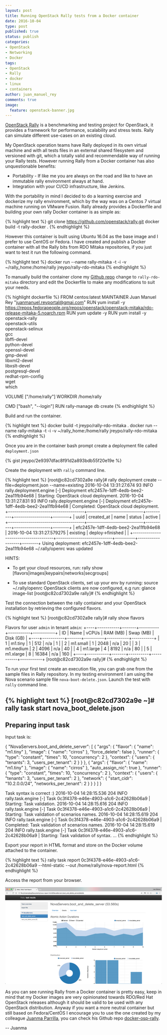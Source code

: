 ```yaml
---
layout: post
title: Running OpenStack Rally tests from a Docker container
date: 2016-10-04
type: post
published: true
status: publish
categories:
- OpenStack
- Networking
- Docker
tags:
- OpenStack
- Rally
- docker
- linux
- containers
author: juan_manuel_rey
comments: true
image:
  feature: openstack-banner.jpg
---
```


[OpenStack Rally](https://wiki.openstack.org/wiki/Rally) is a benchmarking and testing project for OpenStack, it provides a framework for performance, scalability and stress tests. Rally can simulate different use-cases on an existing cloud.

My OpenStack operation teams have Rally deployed in its own virtual machine and with all tests files in an external shared filesystem and versioned with git, which a totally valid and recommendable way of running your Rally tests. However running Rally from a Docker container has also unquestionable benefits:
- Portability - If like me you are always on the road and like to have an immutable rally environment always at hand.
- Integration with your CI/CD infrastructure, like Jenkins.

With the portability in mind I decided to do a learning exercise and dockerize my rally environment, which by the way was on a Centos 7 virtual machine running on VMware Fusion. Rally already provides a Dockerfile and building your own rally Docker container is as simple as:

{% highlight text %}
git clone https://github.com/openstack/rally.git
docker build -t rally-docker .
{% endhighlight %}

However this container is built using Ubuntu 16.04 as the base image and I prefer to use CentOS or Fedora. I have created and publish a Docker container with all the Rally bits from RDO Mitaka repositories, if you just want to test it run the following command.

{% highlight text %}
docker run --name rally-mitaka -t -i -v ~/rally_home:/home/rally jreypo/rally-rdo-mitaka
{% endhighlight %}

To manually build the container clone my [Github repo](https://github.com/jreypo/rally-docker-containers) change to `rally-rdo-mitaka` directory and edit the Dockerfile to make any modifications to suit your needs.

{% highlight dockerfile %}
FROM centos:latest
MAINTAINER Juan Manuel Rey "juanmanuel.reyportal@gmai.com"
RUN yum install -y https://repos.fedorapeople.org/repos/openstack/openstack-mitaka/rdo-release-mitaka-5.noarch.rpm
RUN yum update -y
RUN yum install -y openstack-rally \
                openstack-utils \
                openstack-selinux \
                gcc \
                libffi-devel \
                python-devel \
                openssl-devel \
                gmp-devel \
                libxml2-devel \
                libxslt-devel \
                postgresql-devel \
                redhat-rpm-config \
                wget \
                which

VOLUME ["/home/rally"]
WORKDIR /home/rally

CMD ["bash", "--login"]
RUN rally-manage db create
{% endhighlight %}

Build and run the container.

{% highlight text %}
docker build -t jreypo/rally-rdo-mitaka .
docker run --name rally-mitaka -t -i -v ~/rally_home:/home/rally jreypo/rally-rdo-mitaka
{% endhighlight %}

Once you are in the container bash prompt create a deployment file called `deployment.json`

{% gist jreypo/2e9397dfac8f91d2a893bdb55f20e19e %}

Create the deployment with `rally` command line.

{% highlight text %}
[root@c82cd7302a9e rally]# rally deployment create --file=deployment.json --name=existing
2016-10-04 13:31:27.674 93 INFO rally.deployment.engine [-] Deployment efc2457e-1dff-4edb-bee2-2ea11fb94e68 | Starting:  OpenStack cloud deployment.
2016-10-04 13:31:27.831 93 INFO rally.deployment.engine [-] Deployment efc2457e-1dff-4edb-bee2-2ea11fb94e68 | Completed: OpenStack cloud deployment.
+--------------------------------------+----------------------------+----------+------------------+--------+
| uuid                                 | created_at                 | name     | status           | active |
+--------------------------------------+----------------------------+----------+------------------+--------+
| efc2457e-1dff-4edb-bee2-2ea11fb94e68 | 2016-10-04 13:31:27.579275 | existing | deploy->finished |        |
+--------------------------------------+----------------------------+----------+------------------+--------+
Using deployment: efc2457e-1dff-4edb-bee2-2ea11fb94e68
~/.rally/openrc was updated

HINTS:
* To get your cloud resources, run:
        rally show [flavors|images|keypairs|networks|secgroups]

* To use standard OpenStack clients, set up your env by running:
        source ~/.rally/openrc
  OpenStack clients are now configured, e.g run:
        glance image-list
[root@c82cd7302a9e rally]#
{% endhighlight %}

Test the connection between the rally container and your OpenStack installation by retrieving the configured flavors.

{% highlight text %}
[root@c82cd7302a9e rally]# rally show flavors

Flavors for user `admin` in tenant `admin`:
+----+-----------+-------+----------+-----------+-----------+
| ID | Name      | vCPUs | RAM (MB) | Swap (MB) | Disk (GB) |
+----+-----------+-------+----------+-----------+-----------+
| 1  | m1.tiny   | 1     | 512      | n/a       | 1         |
| 2  | m1.small  | 1     | 2048     | n/a       | 20        |
| 3  | m1.medium | 2     | 4096     | n/a       | 40        |
| 4  | m1.large  | 4     | 8192     | n/a       | 80        |
| 5  | m1.xlarge | 8     | 16384    | n/a       | 160       |
+----+-----------+-------+----------+-----------+-----------+
[root@c82cd7302a9e rally]#
{% endhighlight %}

To run your first test create an execution file, you can grab one from the sample files in Rally repository. In my testing environment I am using the Nova scenario sample file `nova-boot-delete.json`. Launch the test with `rally` command line.

{% highlight text %}
[root@c82cd7302a9e ~]# rally task start nova_boot_delete.json
--------------------------------------------------------------------------------
 Preparing input task
--------------------------------------------------------------------------------

Input task is:

{
    "NovaServers.boot_and_delete_server": [
        {
            "args": {
                "flavor": {
                    "name": "m1.tiny"
                },
                "image": {
                    "name": "cirros"
                },
                "force_delete": false
            },
            "runner": {
                "type": "constant",
                "times": 10,
                "concurrency": 2
            },
            "context": {
                "users": {
                    "tenants": 3,
                    "users_per_tenant": 2
                }
            }
        },
        {
            "args": {
                "flavor": {
                    "name": "m1.tiny"
                },
                "image": {
                    "name": "cirros"
                },
                "auto_assign_nic": true
            },
            "runner": {
                "type": "constant",
                "times": 10,
                "concurrency": 2
            },
            "context": {
                "users": {
                    "tenants": 3,
                    "users_per_tenant": 2
                },
                "network": {
                    "start_cidr": "10.2.0.0/24",
                    "networks_per_tenant": 2
                }
            }
        }
    ]
}

Task syntax is correct :)
2016-10-04 14:28:15.536 204 INFO rally.task.engine [-] Task 0c3f4378-e46e-4903-a1c6-2c42628b06a9 | Starting:  Task validation.
2016-10-04 14:28:15.616 204 INFO rally.task.engine [-] Task 0c3f4378-e46e-4903-a1c6-2c42628b06a9 | Starting:  Task validation of scenarios names.
2016-10-04 14:28:15.619 204 INFO rally.task.engine [-] Task 0c3f4378-e46e-4903-a1c6-2c42628b06a9 | Completed: Task validation of scenarios names.
2016-10-04 14:28:15.619 204 INFO rally.task.engine [-] Task 0c3f4378-e46e-4903-a1c6-2c42628b06a9 | Starting:  Task validation of syntax.
...
{% endhighlight %}

Export your report in HTML format and store on the Docker volume attached to the container.

{% highlight text %}
rally task report 0c3f4378-e46e-4903-a1c6-2c42628b06a9 --html-static --out /home/rally/nova-report.html
{% endhighlight %}

Access the report from your browser.

[![](/images/rally_nova.png)]({{site.url}}/images/rally_nova.png)

As you can see running Rally from a Docker container is pretty easy, keep in mind that my Docker images are very opinionated towards RDO/Red Hat OpenStack releases although it should be valid to be used with any OpenStack distribution. Anyway if you want a more neutral container but still based on Fedora/CentOS I encourage you to use the one created by my colleague [Juanma Parrilla](https://twitter.com/kerbeross), you can check his Github repo [docker-osp-rally](https://github.com/padajuan/docker-osp-rally).

-- Juanma
